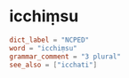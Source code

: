 # icchiṃsu

``` toml
dict_label = "NCPED"
word = "icchiṃsu"
grammar_comment = "3 plural"
see_also = ["icchati"]
```

